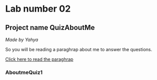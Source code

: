 # Lab number 02
## Project name QuizAboutMe

*Made by Yahya*

So you will be reading a paraghrap about me to answer the questions.


[Click here to read the paraghrap](/HTML/index.html)

###  AboutmeQuiz1